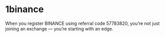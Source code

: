 # 1binance
When you register BINANCE using referral code 57783820, you’re not just joining an exchange — you’re starting with an edge.
